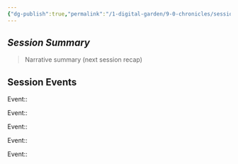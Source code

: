 ```yaml
---
{"dg-publish":true,"permalink":"/1-digital-garden/9-0-chronicles/session-05-trouble-at-the-mine/"}
---
```


## *Session Summary*

> Narrative summary (next session recap)

## Session Events

Event:: 

Event:: 

Event:: 

Event:: 

Event:: 
